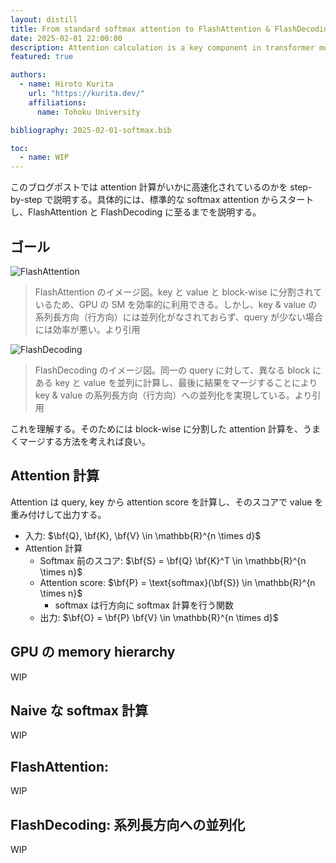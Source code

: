 ```yaml
---
layout: distill
title: From standard softmax attention to FlashAttention & FlashDecoding (Japanese)
date: 2025-02-01 22:00:00
description: Attention calculation is a key component in transformer models. This blog post explains how attention calculation is accelerated, starting from naive softmax attention to FlashAttention and FlashDecoding.
featured: true

authors:
  - name: Hiroto Kurita
    url: "https://kurita.dev/"
    affiliations:
      name: Tohoku University

bibliography: 2025-02-01-softmax.bib

toc:
  - name: WIP
---
```

このブログポストでは attention 計算がいかに高速化されているのかを step-by-step で説明する。具体的には、標準的な softmax attention からスタートし、FlashAttention と FlashDecoding に至るまでを説明する。

## ゴール
![FlashAttention](https://crfm.stanford.edu/static/img/posts/2023-10-13-flashdecoding/parallelization.gif)
> FlashAttention のイメージ図。key と value と block-wise に分割されているため、GPU の SM を効率的に利用できる。しかし、key & value の系列長方向（行方向）には並列化がなされておらず、query が少ない場合には効率が悪い。より引用

![FlashDecoding](https://crfm.stanford.edu/static/img/posts/2023-10-13-flashdecoding/parallelization_kv.gif)
> FlashDecoding のイメージ図。同一の query に対して、異なる block にある key と value を並列に計算し、最後に結果をマージすることにより key & value の系列長方向（行方向）への並列化を実現している。より引用

これを理解する。そのためには block-wise に分割した attention 計算を、うまくマージする方法を考えれば良い。

## Attention 計算
Attention は query, key から attention score を計算し、そのスコアで value を重み付けして出力する。
- 入力: $\bf{Q}, \bf{K}, \bf{V} \in \mathbb{R}^{n \times d}$
- Attention 計算
    - Softmax 前のスコア: $\bf{S} = \bf{Q} \bf{K}^T \in \mathbb{R}^{n \times n}$
    - Attention score: $\bf{P} = \text{softmax}(\bf{S}) \in \mathbb{R}^{n \times n}$
        - $\text{softmax}$ は行方向に softmax 計算を行う関数
    - 出力: $\bf{O} = \bf{P} \bf{V} \in \mathbb{R}^{n \times d}$

## GPU の memory hierarchy
WIP

## Naive な softmax 計算
WIP

## FlashAttention: 
WIP

## FlashDecoding: 系列長方向への並列化
WIP